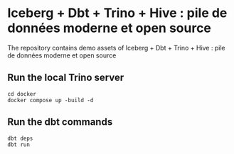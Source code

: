# Iceberg + Dbt + Trino + Hive : pile de données moderne et open source

The repository contains demo assets of Iceberg + Dbt + Trino + Hive : pile de données moderne et open source

## Run the local Trino server

```
cd docker
docker compose up -build -d
```

## Run the dbt commands

```
dbt deps
dbt run
```

